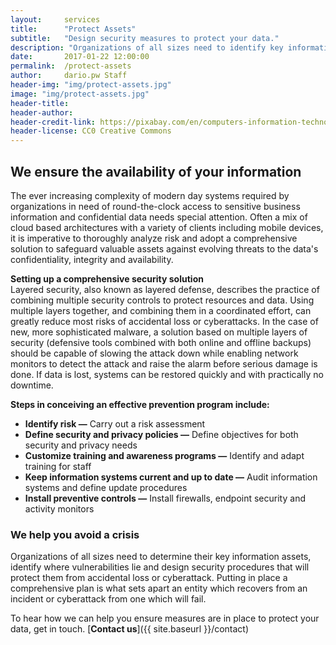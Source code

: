 ```yaml
---
layout:     services
title:      "Protect Assets"
subtitle:   "Design security measures to protect your data."
description: "Organizations of all sizes need to identify key information, their vulnerabilities, and design security procedures that will protect them from cyber attacks."
date:       2017-01-22 12:00:00
permalink:  /protect-assets
author:     dario.pw Staff
header-img: "img/protect-assets.jpg"
image: "img/protect-assets.jpg"
header-title:
header-author:
header-credit-link: https://pixabay.com/en/computers-information-technology-2652997/
header-license: CC0 Creative Commons
---
```


## We ensure the availability of your information
The ever increasing complexity of modern day systems required by organizations in need of round-the-clock access to sensitive business information and confidential data needs special attention. Often a mix of cloud based architectures with a variety of clients including mobile devices, it is imperative to thoroughly analyze risk and adopt a comprehensive solution to safeguard valuable assets against evolving threats to the data's confidentiality, integrity and availability.

**Setting up a comprehensive security solution**  
Layered security, also known as layered defense, describes the practice of combining multiple security controls to protect resources and data. Using multiple layers together, and combining them in a coordinated effort, can greatly reduce most risks of accidental loss or cyberattacks. In the case of new, more sophisticated malware, a solution based on multiple layers of security (defensive tools combined with both online and offline backups) should be capable of slowing the attack down while enabling network monitors to detect the attack and raise the alarm before serious damage is done. If data is lost, systems can be restored quickly and with practically no downtime.

**Steps in conceiving an effective prevention program include:**

* **Identify risk —** Carry out a risk assessment
* **Define security and privacy policies —** Define objectives for both security and privacy needs
* **Customize training and awareness programs —** Identify and adapt training for staff
* **Keep information systems current and up to date —** Audit information systems and define update procedures
* **Install preventive controls —** Install firewalls, endpoint security and activity monitors  

### We help you avoid a crisis
Organizations of all sizes need to determine their key information assets, identify where vulnerabilities lie and design security procedures that will protect them from accidental loss or cyberattack. Putting in place a comprehensive plan is what sets apart an entity which recovers from an incident or cyberattack from one which will fail.

To hear how we can help you ensure measures are in place to protect your data, get in touch. [**Contact us**]({{ site.baseurl }}/contact)
